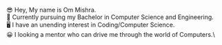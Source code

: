 😎 Hey, My name is Om Mishra.\
📔 Currently pursuing my Bachelor in Computer Science and Engineering.\
🖥 I have an unending interest in Coding/Computer Science.\
😀 I looking a mentor who can drive me through the world of Computers.\
